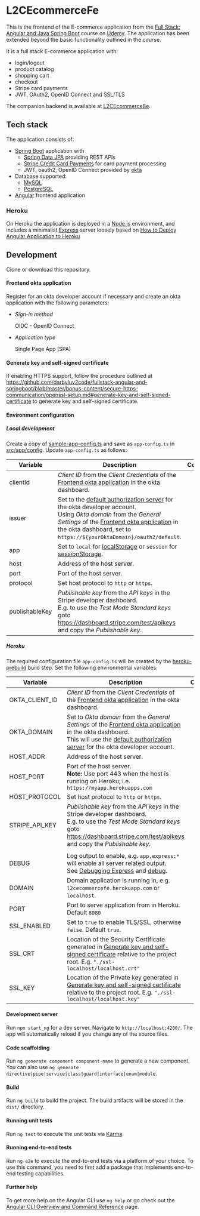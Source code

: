 # L2CEcommerceFe

This is the frontend of the E-commerce application from the [Full Stack: Angular and Java Spring Boot](https://www.udemy.com/course/full-stack-angular-spring-boot-tutorial/) course on [Udemy](https://www.udemy.com/). The application has been extended beyond the basic functionality outlined in the course.

It is a full stack E-commerce application with:
* login/logout 
* product catalog
* shopping cart
* checkout
* Stripe card payments
* JWT, OAuth2, OpenID Connect and SSL/TLS


The companion backend is available at [L2CEcommerceBe](https://github.com/ibuttimer/L2CEcommerceBe).

## Tech stack
The application consists of:
* [Spring Boot](https://spring.io/projects/spring-boot) application with
  * [Spring Data JPA](https://spring.io/projects/spring-data-jpa) providing REST APIs
  * [Stripe Credit Card Payments](https://stripe.com/) for card payment processing
  * JWT, oauth2, OpenID Connect provided by [okta](https://www.okta.com/)
* Database supported:
  * [MySQL](https://www.mysql.com/)
  * [PostgreSQL](https://www.postgresql.org/)
* [Angular](https://angular.io/) frontend application

### Heroku

On Heroku the application is deployed in a [Node.js](https://nodejs.org/) environment, and includes a minimalist [Express](https://expressjs.com/) server loosely based on [How to Deploy Angular Application to Heroku](https://itnext.io/how-to-deploy-angular-application-to-heroku-1d56e09c5147)



## Development

Clone or download this repository.


#### Frontend okta application

Register for an okta developer account if necessary and create an okta application with the following parameters:

- *Sign-in method*

  OIDC - OpenID Connect

- *Application type*

  Single Page App (SPA)


#### Generate key and self-signed certificate

If enabling HTTPS support, follow the procedure outlined at https://github.com/darbyluv2code/fullstack-angular-and-springboot/blob/master/bonus-content/secure-https-communication/openssl-setup.md#generate-key-and-self-signed-certificate to generate key and self-signed certificate.


#### Environment configuration

##### Local development

Create a copy of [sample-app-config.ts](src/app/config/sample-app-config.ts) and save as `app-config.ts` in [src/app/config](src/app/config).
Update `app-config.ts` as follows:

| Variable | Description | Comment |
|----------|-------------|---------|
| clientId | *Client ID* from the *Client Credentials* of the [Frontend okta application](#frontend-okta-application) in the okta dashboard. |  |
| issuer   | Set to the [default authorization server](https://developer.okta.com/docs/reference/api/oidc/#_2-okta-as-the-identity-platform-for-your-app-or-api) for the okta developer account.<br/> Using *Okta domain* from the *General Settings* of the [Frontend okta application](#frontend-okta-application) in the okta dashboard, set to ``https://${yourOktaDomain}/oauth2/default``. |  |
| app      | Set to ``local`` for [localStorage](https://developer.mozilla.org/en-US/docs/Web/API/Window/localStorage) or ``session`` for [sessionStorage](https://developer.mozilla.org/en-US/docs/Web/API/Window/sessionStorage). |  |
| host     | Address of the host server. |  |
| port     | Port of the host server.    |  |
| protocol | Set host protocol to ``http`` or ``https``. |  |
| publishableKey | *Publishable key* from the *API keys* in the Stripe developer dashboard.<br/> E.g. to use the *Test Mode Standard keys* goto https://dashboard.stripe.com/test/apikeys and copy the *Publishable key*. |  |


##### Heroku

The required configuration file `app-config.ts` will be created by the [heroku-prebuild](https://devcenter.heroku.com/articles/nodejs-support#heroku-specific-build-steps) build step.
Set the following environmental variables:

| Variable | Description | Comment |
|----------|-------------|---------|
| OKTA_CLIENT_ID | *Client ID* from the *Client Credentials* of the [Frontend okta application](#frontend-okta-application) in the okta dashboard. |  |
| OKTA_DOMAIN    | Set to *Okta domain* from the *General Settings* of the [Frontend okta application](#frontend-okta-application) in the okta dashboard.<br/> This will use the [default authorization server](https://developer.okta.com/docs/reference/api/oidc/#_2-okta-as-the-identity-platform-for-your-app-or-api) for the okta developer account. |  |
| HOST_ADDR      | Address of the host server. |  |
| HOST_PORT      | Port of the host server.<br/> **Note:** Use port 443 when the host is running on Heroku; i.e. `https://myapp.herokuapps.com`  |  |
| HOST_PROTOCOL  | Set host protocol to ``http`` or ``https``. |  |
| STRIPE_API_KEY | *Publishable key* from the *API keys* in the Stripe developer dashboard.<br/> E.g. to use the *Test Mode Standard keys* goto https://dashboard.stripe.com/test/apikeys and copy the *Publishable key*. |  |
|                |                             |  |
| DEBUG          | Log output to enable, e.g. `app,express:*` will enable all server related output.<br/> See [Debugging Express](https://expressjs.com/en/guide/debugging.html) and [debug](https://www.npmjs.com/package/debug). |  |
| DOMAIN         | Domain application is running in, e.g. `l2cecommercefe.herokuapp.com` or `localhost`. |  |
| PORT           | Port to serve application from in Heroku. Default `8080` |  |
| SSL_ENABLED    | Set to ``true`` to enable TLS/SSL, otherwise ``false``. Default ``true``. |  |
| SSL_CRT        | Location of the Security Certificate generated in [Generate key and self-signed certificate](#generate-key-and-self-signed-certificate) relative to the project root. E.g. `"./ssl-localhost/localhost.crt"` |  |
| SSL_KEY        | Location of the Private key generated in [Generate key and self-signed certificate](#generate-key-and-self-signed-certificate) relative to the project root. E.g. `"./ssl-localhost/localhost.key"` |  |


#### Development server

Run `npm start_ng` for a dev server. Navigate to `http://localhost:4200/`. The app will automatically reload if you change any of the source files.

#### Code scaffolding

Run `ng generate component component-name` to generate a new component. You can also use `ng generate directive|pipe|service|class|guard|interface|enum|module`.

#### Build

Run `ng build` to build the project. The build artifacts will be stored in the `dist/` directory.

#### Running unit tests

Run `ng test` to execute the unit tests via [Karma](https://karma-runner.github.io).

#### Running end-to-end tests

Run `ng e2e` to execute the end-to-end tests via a platform of your choice. To use this command, you need to first add a package that implements end-to-end testing capabilities.

#### Further help

To get more help on the Angular CLI use `ng help` or go check out the [Angular CLI Overview and Command Reference](https://angular.io/cli) page.
